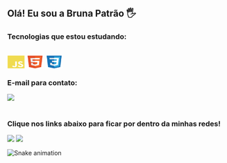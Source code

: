 ## Olá! Eu sou a Bruna Patrão 🖐️
  
### Tecnologias que estou estudando:
<div style="display: inline_block"><br>
  <img align="center" alt="Js" height="30" width="40"src="https://raw.githubusercontent.com/devicons/devicon/master/icons/javascript/javascript-plain.svg">
  <img align="center" alt="HTML" height="30" width="40" src="https://raw.githubusercontent.com/devicons/devicon/master/icons/html5/html5-original.svg">
  <img align="center" alt="CSS" height="30" width="40" src="https://raw.githubusercontent.com/devicons/devicon/master/icons/css3/css3-original.svg">
</div>
 
 ### E-mail para contato:
<div>
  <a href = "mailto:bppcosta@gmail.com"><img src="https://img.shields.io/badge/-Gmail-%23333?style=for-the-badge&logo=gmail&logoColor=white" target="_blank"></a>
</div>
  
 <br>
 
  ### Clique nos links abaixo para ficar por dentro da minhas redes!
 
<div> 
  <a href="https://discord.com/bppcosta#7989" target="_blank"><img src="https://img.shields.io/badge/Discord-7289DA?style=for-the-badge&logo=discord&logoColor=white" target="_blank"></a> 
  <a href="https://www.linkedin.com/in/bruna-patr%C3%A3o-b1b09942/" target="_blank"><img src="https://img.shields.io/badge/-LinkedIn-%230077B5?style=for-the-badge&logo=linkedin&logoColor=white" target="_blank"></a> 
 
  ![Snake animation](https://github.com/devemdobro/devemdobro/blob/output/github-contribution-grid-snake.svg)

</div>
